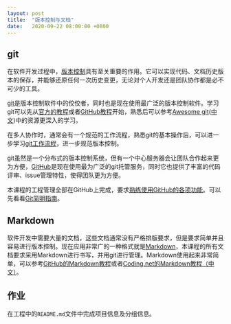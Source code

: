 ```yaml
---
layout: post
title:  "版本控制与文档"
date:   2020-09-22 08:00:00 +0800
---
```


## git

在软件开发过程中，[版本控制][vc]具有至关重要的作用。它可以实现代码、文档历史版本的保存，并能够还原任何一次历史变更，无论对个人开发还是团队协作都是必不可少的工具。

[git][]是版本控制软件中的佼佼者，同时也是现在使用最广泛的版本控制软件。学习git可以先从[官方的教程][git_tutor]或者[GitHub教程][try_git]开始，熟悉后可以参考[Awesome git][awesome_git]([中文][awesome_git_cn])中的资源更深入的学习。

在多人协作时，通常会有一个规范的工作流程，熟悉git的基本操作后，可以进一步学习[git工作流程][git_flow]，进一步规范版本控制。

git虽然是一个分布式的版本控制系统，但有一个中心服务器会让团队合作起来更为方便，[GitHub][github]是现在使用最为广泛的git托管服务，同时它也提供了丰富的代码评审、issue管理特性，使得团队更为方便。

本课程的工程管理全部在GitHub上完成，要求[熟练使用GitHub的各项功能][github_intro]。可以先看看[Git简明指南][git_intro]。

## Markdown

软件开发中需要大量的文档，这些文档通常没有严格排版要求，但是要求简单并且容易进行版本控制。现在应用非常广的一种格式就是[Markdown][]，本课程的所有文档要求采用Markdown进行书写，并用git进行管理。Markdown使用起来非常简单，可以参考[GitHub的Markdown教程][github_markdown]或者[Coding.net的Markdown教程（中文）][coding_markdown]。

## 作业

在工程中的`README.md`文件中完成项目信息及分组信息。

[awesome_git]: https://github.com/dictcp/awesome-git
[awesome_git_cn]: https://github.com/hylerrix/awesome-git
[coding_markdown]: https://coding.net/help/doc/project/markdown.html
[git]: https://git-scm.com/
[git_flow]: http://www.ruanyifeng.com/blog/2015/12/git-workflow.html
[git_intro]: https://rogerdudler.github.io/git-guide/index.zh.html
[git_tutor]: https://git-scm.com/book/zh/v2
[github]: https://github.com/
[github_intro]: https://guides.github.com/
[github_markdown]: https://guides.github.com/features/mastering-markdown/
[markdown]: https://zh.wikipedia.org/zh-hans/Markdown
[try_git]: https://try.github.io/
[vc]: https://zh.wikipedia.org/wiki/%E7%89%88%E6%9C%AC%E6%8E%A7%E5%88%B6

